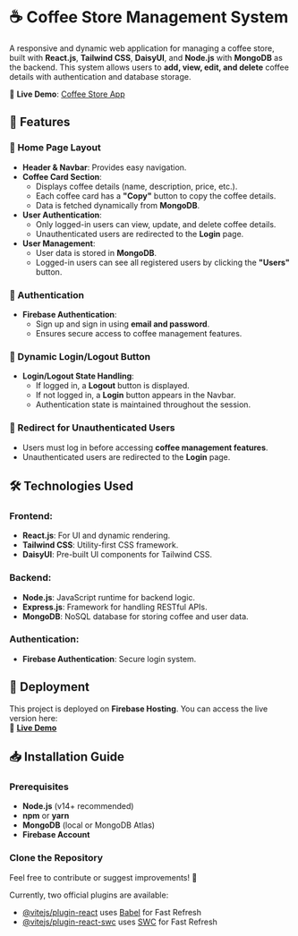 # ☕ Coffee Store Management System  

A responsive and dynamic web application for managing a coffee store, built with **React.js**, **Tailwind CSS**, **DaisyUI**, and **Node.js** with **MongoDB** as the backend. This system allows users to **add, view, edit, and delete** coffee details with authentication and database storage.  

🔗 **Live Demo**: [Coffee Store App](https://cofee-store-b9f7b.web.app/)  

## 🚀 Features  

### 🌟 Home Page Layout  
- **Header & Navbar**: Provides easy navigation.  
- **Coffee Card Section**:  
  - Displays coffee details (name, description, price, etc.).  
  - Each coffee card has a **"Copy"** button to copy the coffee details.  
  - Data is fetched dynamically from **MongoDB**.  
- **User Authentication**:  
  - Only logged-in users can view, update, and delete coffee details.  
  - Unauthenticated users are redirected to the **Login** page.  
- **User Management**:  
  - User data is stored in **MongoDB**.  
  - Logged-in users can see all registered users by clicking the **"Users"** button.  

### 🔐 Authentication  
- **Firebase Authentication**:  
  - Sign up and sign in using **email and password**.  
  - Ensures secure access to coffee management features.  

### 🔄 Dynamic Login/Logout Button  
- **Login/Logout State Handling**:  
  - If logged in, a **Logout** button is displayed.  
  - If not logged in, a **Login** button appears in the Navbar.  
  - Authentication state is maintained throughout the session.  

### 🚪 Redirect for Unauthenticated Users  
- Users must log in before accessing **coffee management features**.  
- Unauthenticated users are redirected to the **Login** page.  

## 🛠 Technologies Used  

### **Frontend:**  
- **React.js**: For UI and dynamic rendering.  
- **Tailwind CSS**: Utility-first CSS framework.  
- **DaisyUI**: Pre-built UI components for Tailwind CSS.  

### **Backend:**  
- **Node.js**: JavaScript runtime for backend logic.  
- **Express.js**: Framework for handling RESTful APIs.  
- **MongoDB**: NoSQL database for storing coffee and user data.  

### **Authentication:**  
- **Firebase Authentication**: Secure login system.  

## 🚀 Deployment  
This project is deployed on **Firebase Hosting**. You can access the live version here:  
🔗 **[Live Demo](https://cofee-store-b9f7b.web.app/)**  

## 📥 Installation Guide  

### **Prerequisites**  
- **Node.js** (v14+ recommended)  
- **npm** or **yarn**  
- **MongoDB** (local or MongoDB Atlas)  
- **Firebase Account**  

### **Clone the Repository**  



Feel free to contribute or suggest improvements! 🚀  


Currently, two official plugins are available:

- [@vitejs/plugin-react](https://github.com/vitejs/vite-plugin-react/blob/main/packages/plugin-react/README.md) uses [Babel](https://babeljs.io/) for Fast Refresh
- [@vitejs/plugin-react-swc](https://github.com/vitejs/vite-plugin-react-swc) uses [SWC](https://swc.rs/) for Fast Refresh
